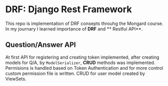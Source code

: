 # DRF: Django Rest Framework

This repo is implementation of DRF consepts throuhg the Mongard course. In my journary I learned importance of **DRF** and ** Restful API**. 

## Question/Answer API

At first API for registering and creating token implemented, after creating models for Q/A, by `ModelSerializer`, **CRUD** methods was implemented.
Permisions is handled based on Token Authentication and for more control custom permission file is written.
CRUD for user model created by ViewSets.
